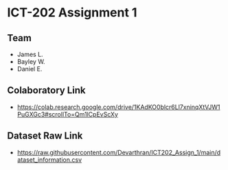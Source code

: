 # ICT-202 Assignment 1
## Team
- James L.
- Bayley W.
- Daniel E.
## Colaboratory Link
- https://colab.research.google.com/drive/1KAdKO0blcr6Ll7xninqXtVJW1PuGXGc3#scrollTo=Qm1lCpEvScXy
## Dataset Raw Link
- https://raw.githubusercontent.com/Devarthran/ICT202_Assign_1/main/dataset_information.csv
